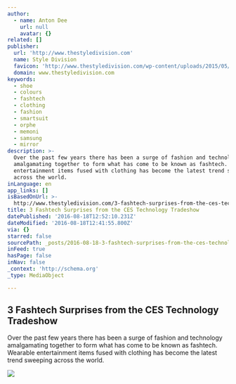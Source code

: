 ```yaml
---
author:
  - name: Anton Dee
    url: null
    avatar: {}
related: []
publisher:
  url: 'http://www.thestyledivision.com'
  name: Style Division
  favicon: 'http://www.thestyledivision.com/wp-content/uploads/2015/05/favicon2-copy.png'
  domain: www.thestyledivision.com
keywords:
  - shoe
  - colours
  - fashtech
  - clothing
  - fashion
  - smartsuit
  - orphe
  - memoni
  - samsung
  - mirror
description: >-
  Over the past few years there has been a surge of fashion and technology
  amalgamating together to form what has come to be known as fashtech. Wearable
  entertainment items fused with clothing has become the latest trend sweeping
  across the world.
inLanguage: en
app_links: []
isBasedOnUrl: >-
  http://www.thestyledivision.com/3-fashtech-surprises-from-the-ces-technology-tradeshow
title: 3 Fashtech Surprises from the CES Technology Tradeshow
datePublished: '2016-08-18T12:52:10.231Z'
dateModified: '2016-08-18T12:41:55.800Z'
via: {}
starred: false
sourcePath: _posts/2016-08-18-3-fashtech-surprises-from-the-ces-technology-tradeshow.md
inFeed: true
hasPage: false
inNav: false
_context: 'http://schema.org'
_type: MediaObject

---
```

<article style=""><h1>3 Fashtech Surprises from the CES Technology Tradeshow</h1><p>Over the past few years there has been a surge of fashion and technology amalgamating together to form what has come to be known as fashtech. Wearable entertainment items fused with clothing has become the latest trend sweeping across the world.</p><img src="http://www.thestyledivision.com/wp-content/uploads/2016/02/unsigned-townhouse-shots-4-1.jpg" /></article>